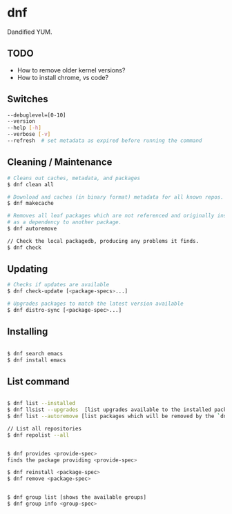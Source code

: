 # dnf

Dandified YUM.

## TODO

* How to remove older kernel versions?
* How to install chrome, vs code?

## Switches

```bash
--debuglevel=[0-10]
--version
--help [-h]
--verbose [-v]
--refresh  # set metadata as expired before running the command
```

## Cleaning / Maintenance

```bash
# Cleans out caches, metadata, and packages
$ dnf clean all

# Download and caches (in binary format) metadata for all known repos.
$ dnf makecache

# Removes all leaf packages which are not referenced and originally installed
# as a dependency to another package.
$ dnf autoremove

// Check the local packagedb, producing any problems it finds.
$ dnf check
```

## Updating

```bash
# Checks if updates are available
$ dnf check-update [<package-specs>...]

# Upgrades packages to match the latest version available
$ dnf distro-sync [<package-spec>...]

```

## Installing

```bash

$ dnf search emacs
$ dnf install emacs

```

## List command

```bash

$ dnf list --installed
$ dnf llsist --upgrades  [list upgrades available to the installed packages]
$ dnf list --autoremove [list packages which will be removed by the `dnf autoremove` command]

// List all repositories
$ dnf repolist --all


$ dnf provides <provide-spec>
finds the package providing <provide-spec>

$ dnf reinstall <package-spec>
$ dnf remove <package-spec>


$ dnf group list [shows the available groups]
$ dnf group info <group-spec>
```
